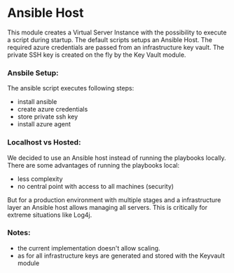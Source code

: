 # Ansible Host

This module creates a Virtual Server Instance with the possibility to execute a script during startup. The default
scripts setups an Ansible Host. The required azure credentials are passed from an infrastructure key vault. The private
SSH key is created on the fly by the Key Vault module.

### Ansbile Setup:

The ansible script executes following steps:

- install ansible
- create azure credentials
- store private ssh key
- install azure agent

### Localhost vs Hosted:

We decided to use an Ansible host instead of running the playbooks locally. There are some advantages of running the
playbooks local:

- less complexity
- no central point with access to all machines (security)

But for a production environment with multiple stages and a infrastructure layer an Ansible host allows managing all
servers. This is critically for extreme situations like Log4j.

### Notes:

- the current implementation doesn't allow scaling.
- as for all infrastructure keys are generated and stored with the Keyvault module 

